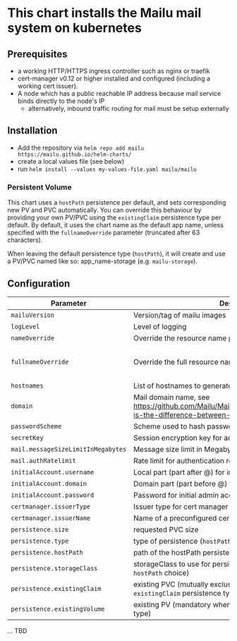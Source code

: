 # This chart installs the Mailu mail system on kubernetes

## Prerequisites

* a working HTTP/HTTPS ingress controller such as nginx or traefik
* cert-manager v0.12 or higher installed and configured (including a working cert issuer).  
* A node which has a public reachable IP address because mail service binds directly to the node's IP
    * alternatively, inbound traffic routing for mail must be setup externally


## Installation

* Add the repository via `helm repo add mailu https://mailu.github.io/helm-charts/`
* create a local values file (see below)
* run `helm install --values my-values-file.yaml mailu/mailu`

### Persistent Volume

This chart uses a `hostPath` persistence per default, and sets corresponding new PV and PVC automatically.
You can override this behaviour by providing your own PV/PVC using the `existingClaim` persistence type per default.
By default, it uses the chart name as the default app name, unless specified with the `fullnameOverride` parameter (truncated after 63 characters).

When leaving the default persistence type (`hostPath`), it will create and use a PV/PVC named like so: app_name-storage (e.g. `mailu-storage`).

## Configuration

| Parameter                          | Description                                                                                                                       | Default                                                        |
| ---------------------------------- | --------------------------------------------------------------------------------------------------------------------------------- | -------------------------------------------------------------- |
| `mailuVersion`                     | Version/tag of mailu images                                                                                                       | `master`                                                       |
| `logLevel`                         | Level of logging                                                                                                                  | `WARNING`                                                      |
| `nameOverride`                     | Override the resource name prefix                                                                                                 | `mailu`                                                        |
| `fullnameOverride`                 | Override the full resource names                                                                                                  | `mailu-{release-name}` (or `mailu` if release-name is `mailu`) |
| `hostnames`                        | List of hostnames to generate certificates and ingresses for                                                                      | not set                                                        |
| `domain`                           | Mail domain name, see https://github.com/Mailu/Mailu/blob/master/docs/faq.rst#what-is-the-difference-between-domain-and-hostnames | not set                                                        |
| `passwordScheme`                   | Scheme used to hash passwords                                                                                                     | `PBKDF2`                                                       |
| `secretKey`                        | Session encryption key for admin and webmail                                                                                      | not set                                                        |
| `mail.messageSizeLimitInMegabytes` | Message size limit in Megabytes                                                                                                   | `50`                                                           |
| `mail.authRatelimit`               | Rate limit for authentication requests                                                                                            | `10/minute;1000/hour`                                          |
| `initialAccount.username`          | Local part (part after @) for initial admin account                                                                               | not set                                                        |
| `initialAccount.domain`            | Domain part (part before @) for initial admin account                                                                             | not set                                                        |
| `initialAccount.password`          | Password for initial admin account                                                                                                | not set                                                        |
| `certmanager.issuerType`           | Issuer type for cert manager                                                                                                      | `ClusterIssuer`                                                |
| `certmanager.issuerName`           | Name of a preconfigured cert issuer                                                                                               | `letsencrypt`                                                  |
| `persistence.size`                 | requested PVC size                                                                                                                | `100Gi`                                                        |
| `persistence.type`                 | type of persistence (`hostPath` or `existingClaim`)                                                                               | `hostPath`                                                     |
| `persistence.hostPath`             | path of the hostPath persistence                                                                                                  | not set                                                        |
| `persistence.storageClass`         | storageClass to use for persistence (mutually exclusive with `hostPath` choice)                                                   | not set                                                        |
| `persistence.existingClaim`        | existing PVC (mutually exclusive with `hostPath`, mandatory for `existingClaim` persistence type)                                 | not set                                                        |
| `persistence.existingVolume`       | existing PV (mandatory when using `existingClaim` persistence type)                                                               | not set                                                        |

... TBD
